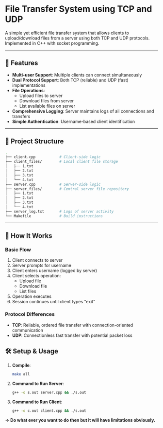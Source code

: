 # File Transfer System using TCP and UDP

A simple yet efficient file transfer system that allows clients to upload/download files from a server using both TCP and UDP protocols. Implemented in C++ with socket programming.

---

## 📌 Features

- **Multi-user Support**: Multiple clients can connect simultaneously
- **Dual Protocol Support**: Both TCP (reliable) and UDP (fast) implementations
- **File Operations**:
  - Upload files to server
  - Download files from server
  - List available files on server
- **Comprehensive Logging**: Server maintains logs of all connections and transfers
- **Simple Authentication**: Username-based client identification

---

## 📁 Project Structure

```bash
.
├── client.cpp           # Client-side logic
├── client_files/        # Local client file storage
│   ├── 1.txt
│   ├── 2.txt
│   ├── 3.txt
│   └── 4.txt
├── server.cpp           # Server-side logic
├── server_files/        # Central server file repository
│   ├── 1.txt
│   ├── 2.txt
│   ├── 3.txt
│   └── 4.txt
├── server_log.txt       # Logs of server activity
└── Makefile             # Build instructions

```
---

## 🚀 How It Works

### Basic Flow
1. Client connects to server
2. Server prompts for username
3. Client enters username (logged by server)
4. Client selects operation:
   - Upload file
   - Download file
   - List files
5. Operation executes
6. Session continues until client types "exit"

### Protocol Differences
- **TCP**: Reliable, ordered file transfer with connection-oriented communication
- **UDP**: Connectionless fast transfer with potential packet loss

## 🛠 Setup & Usage

1. **Compile**:
   ```bash
   make all
2. **Command to Run Server**:
   ```bash
   g++ -o s.out server.cpp && ./s.out
3. **Command to Run Client**:
   ```bash
   g++ -o c.out client.cpp && ./s.out

=> **Do what ever you want to do then but it will have limitations obviously.**
